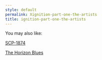 ```yaml
---
style: default
permalink: Xignition-part-one-the-artists
title: ignition-part-one-the-artists
---
```

You may also like:

[SCP-1874](http://scp-wiki.net/scp-1874)

[The Horizon Blues](http://scp-wiki.net/the-horizon-blues)
